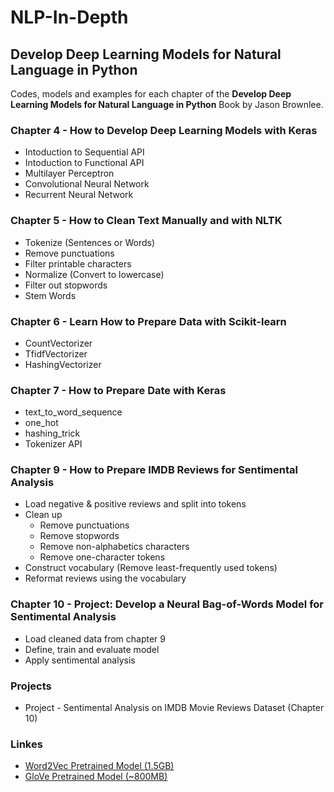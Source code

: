 # NLP-In-Depth
## Develop Deep Learning Models for Natural Language in Python
Codes, models and examples for each chapter of the **Develop Deep Learning Models for Natural Language in Python** Book by Jason Brownlee.

### Chapter 4 - How to Develop Deep Learning Models with Keras
- Intoduction to Sequential API
- Intoduction to Functional API
- Multilayer Perceptron
- Convolutional Neural Network
- Recurrent Neural Network

### Chapter 5 - How to Clean Text Manually and with NLTK
- Tokenize (Sentences or Words)
- Remove punctuations
- Filter printable characters
- Normalize (Convert to lowercase)
- Filter out stopwords
- Stem Words

### Chapter 6 - Learn How to Prepare Data with Scikit-learn
- CountVectorizer
- TfidfVectorizer
- HashingVectorizer

### Chapter 7 - How to Prepare Date with Keras
- text_to_word_sequence
- one_hot
- hashing_trick
- Tokenizer API

### Chapter 9 - How to Prepare IMDB Reviews for Sentimental Analysis
- Load negative & positive reviews and split into tokens
- Clean up
  - Remove punctuations
  - Remove stopwords
  - Remove non-alphabetics characters
  - Remove one-character tokens
- Construct vocabulary (Remove least-frequently used tokens)
- Reformat reviews using the vocabulary

### Chapter 10 - Project: Develop a Neural Bag-of-Words Model for Sentimental Analysis
- Load cleaned data from chapter 9
- Define, train and evaluate model
- Apply sentimental analysis

### Projects
- Project - Sentimental Analysis on IMDB Movie Reviews Dataset (Chapter 10)

### Linkes
- [Word2Vec Pretrained Model (1.5GB)](https://drive.google.com/file/d/0B7XkCwpI5KDYNlNUTTlSS21pQmM/edit?resourcekey=0-wjGZdNAUop6WykTtMip30g)
- [GloVe Pretrained Model (~800MB)](http://nlp.stanford.edu/data/glove.6B.zip)
